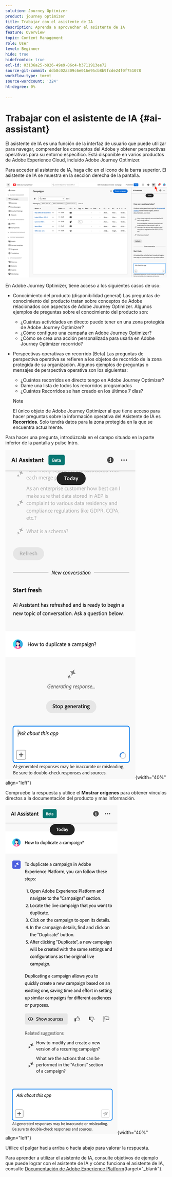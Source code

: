 ```yaml
---
solution: Journey Optimizer
product: journey optimizer
title: Trabajar con el asistente de IA
description: Aprenda a aprovechar el asistente de IA
feature: Overview
topic: Content Management
role: User
level: Beginner
hide: true
hidefromtoc: true
exl-id: 03136a25-b826-49e9-86c4-b3711913ee72
source-git-commit: ddb8c02a309c6e016e95cb8b9fcde24f0f751078
workflow-type: tm+mt
source-wordcount: '324'
ht-degree: 0%

---
```


# Trabajar con el asistente de IA {#ai-assistant}

El asistente de IA es una función de la interfaz de usuario que puede utilizar para navegar, comprender los conceptos del Adobe y obtener perspectivas operativas para su entorno específico. Está disponible en varios productos de Adobe Experience Cloud, incluido Adobe Journey Optimizer.

Para acceder al asistente de IA, haga clic en el icono de la barra superior. El asistente de IA se muestra en la sección derecha de la pantalla.

![](assets/do-not-localize/ai-assistant-open.png)

En Adobe Journey Optimizer, tiene acceso a los siguientes casos de uso:

* Conocimiento del producto (disponibilidad general) Las preguntas de conocimiento del producto tratan sobre conceptos de Adobe relacionados con aspectos de Adobe Journey Optimizer. Algunos ejemplos de preguntas sobre el conocimiento del producto son:

   * ¿Cuántas actividades en directo puedo tener en una zona protegida de Adobe Journey Optimizer?
   * ¿Cómo configuro una campaña en Adobe Journey Optimizer?
   * ¿Cómo se crea una acción personalizada para usarla en Adobe Journey Optimizer recorrido?


* Perspectivas operativas en recorrido (Beta) Las preguntas de perspectiva operativa se refieren a los objetos de recorrido de la zona protegida de su organización. Algunos ejemplos de preguntas o mensajes de perspectiva operativa son los siguientes:

   * ¿Cuántos recorridos en directo tengo en Adobe Journey Optimizer?
   * Dame una lista de todos los recorridos programados
   * ¿Cuántos Recorridos se han creado en los últimos 7 días?

  >[!NOTE]
  >
  >El único objeto de Adobe Journey Optimizer al que tiene acceso para hacer preguntas sobre la información operativa del Asistente de IA es **Recorridos**. Solo tendrá datos para la zona protegida en la que se encuentra actualmente.


Para hacer una pregunta, introdúzcala en el campo situado en la parte inferior de la pantalla y pulse Intro.

![](assets/do-not-localize/ai-assistant-ask.png){width="40%" align="left"}

Compruebe la respuesta y utilice el **Mostrar orígenes** para obtener vínculos directos a la documentación del producto y más información.

![](assets/do-not-localize/ai-assistant-answer.png){width="40%" align="left"}

Utilice el pulgar hacia arriba o hacia abajo para valorar la respuesta.

Para aprender a utilizar el asistente de IA, consulte objetivos de ejemplo que puede lograr con el asistente de IA y cómo funciona el asistente de IA, consulte [Documentación de Adobe Experience Platform](https://experienceleague.adobe.com/en/docs/experience-platform/landing/platform-ui/ai-assistant){target="_blank"}.
